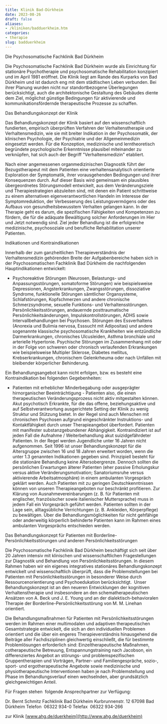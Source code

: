 ```yaml
---
title: Klinik Bad-Dürkheim
date: 2023-08-26
draft: false
aliases:
- /kliniken/badduerkheim.htm
categories:
- therapie
slug: badduerkheim
---
```




Die Psychosomatische Fachklinik
Bad Dürkheim

Die Psychosomatische Fachklinik
Bad Dürkheim wurde als Einrichtung für stationäre Psychotherapie und
psychosomatische Rehabilitation konzipiert und im April 1981 eröffnet. Die
Klinik liegt am Rande des Kurparks von Bad Dürkheim und ist dadurch eng mit dem
städtischen Leben verbunden. Bei ihrer Planung wurden nicht nur
standortbezogene Überlegungen berücksichtigt, auch die architektonische
Gestaltung des Gebäudes diente dem Ziel, möglichst günstige Bedingungen für
aktivierende und kommunikationsfördernde therapeutische Prozesse zu schaffen.

Das
Behandlungskonzept der Klinik

Das Behandlungskonzept der Klinik
basiert auf den wissenschaftlich fundierten, empirisch überprüften Verfahren
der Verhaltenstherapie und Verhaltensmedizin, wie sie mit breiter Indikation in
der Psychosomatik, der klinischen Psychologie, der Psychiatrie und der
Allgemeinmedizin eingesetzt werden. Für die Konzeption, medizinische und
lerntheoretisch begründete psychologische Erkenntnisse plausibel miteinander zu
verknüpfen, hat sich auch der Begriff "Verhaltensmedizin" etabliert.

Nach einer angemessenen
organmedizinischen Diagnostik führt der Bezugstherapeut mit dem Patienten eine
verhaltensanalytisch orientierte Exploration der Symptomatik, ihrer
vorausgehenden Bedingungen und ihrer Konsequenzen durch. Auf dieser Basis wird
gemeinsam ein plausibles übergeordnetes Störungsmodell entwickelt, aus dem Veränderungsziele
und Therapiestrategien abzuleiten sind, mit denen ein Patient schrittweise zu
einem alternativen eigenverantwortlichen Handeln im Interesse der
Symptomreduktion, der Verbesserung des Leistungsvermögens oder des Aufbaus von
gesundheitsbewusstem Verhalten gelangen kann. In der Therapie geht es darum, die
spezifischen Fähigkeiten und Kompetenzen zu fördern, die für die adäquate
Bewältigung solcher Anforderungen im Hier und Jetzt notwendig sind. Ziel jeder
Behandlung ist die erfolgreiche medizinische, psychosoziale und berufliche
Rehabilitation unserer Patienten.

Indikationen
und Kontraindikationen

Innerhalb der zum ganzheitlichen
Therapieverständnis der Verhaltensmedizin gehörenden Breite der
Aufgabenbereiche haben sich in der Psychosomatischen Fachklinik Bad Dürkheim
die nachfolgenden Hauptindikationen entwickelt:

- Psychoreaktive Störungen
    (Neurosen, Belastungs- und Anpassungsstörungen, somatoforme Störungen) wie
    beispielsweise Depressionen, Angsterkrankungen, Zwangsstörungen,
    dissoziative Syndrome, funktionelle Störungen sämtlicher Organsysteme,
    Schlafstörungen, Kopfschmerzen und andere chronische Schmerzsyndrome,
    sexuelle Funktions- und Verhaltensstörungen. Persönlichkeitsstörungen,
    andauernde posttraumatische Persönlichkeitsänderungen, Impulskontrollstörungen,
    ADHS sowie Intervallbehandlungen bei Psychosen. Störungen des Essverhaltens
    (Anorexia und Bulimia nervosa, Esssucht mit Adipositas) und andere
    sogenannte klassische psychosomatische Krankheiten wie entzündliche
    Darmerkrankungen, chronisches Ulcusleiden, Asthma bronchiale und arterielle
    Hypertonie. Psychische Störungen im
    Zusammenhang mit oder in der Folge von schweren oder chronisch verlaufenden
    Erkrankungen wie beispielsweise Multipler Sklerose, Diabetes mellitus,
    Krebserkrankungen, chronischem Gelenkrheuma oder nach Unfällen mit
    bleibender körperlicher Behinderung.

Ein Behandlungsangebot kann nicht
erfolgen, bzw. es besteht eine Kontraindikation bei folgenden Gegebenheiten:

- Patienten mit erheblicher
    Minderbegabung oder ausgeprägter hirnorganischer Beeinträchtigung -
    Patienten also, die einen therapeutischen Veränderungsprozess nicht aktiv
    mitgestalten können. Akut psychotisch Erkrankte, für
    die das offene, beziehungsaktive und auf Selbstverantwortung ausgerichtete
    Setting der Klinik zu wenig Struktur und Stützung bietet. In der Regel sind
    auch Menschen mit chronischen Psychosen aufgrund eingeschränkter
    Instruktions- und Kontaktfähigkeit durch unser Therapieangebot überfordert. Patienten mit manifester
    substanzgebundener Abhängigkeit. Kontraindiziert ist auf jeden
    Fall die Aufnahme / Weiterbehandlung akut suizidgefährdeter Patienten. In der Regel werden Jugendliche
    unter 16 Jahren nicht aufgenommen. Seit 1996 ist unser Behandlungskonzept für
    die Altersgruppe zwischen 16 und 18 Jahren erweitert worden, wenn die unter
    1.3 genannten Indikationen gegeben sind. Prinzipiell besteht für die
    stationäre Behandlung keine Altersobergrenze. Dennoch sollten die persönlichen
    Erwartungen älterer Patienten (eher passive Erholungskur versus aktive Veränderungsmotivation;
    Sanatoriumsruhe versus aktivierende Arbeitsatmosphäre) in einem ambulanten
    Vorgespräch geklärt werden. Auch Patienten mit zu geringen
    Deutschkenntnissen können von unseren Therapieangeboten nur beschränkt
    profitieren. Zur Klärung von Ausnahmevereinbarungen (z. B. für Patienten
    mit englischer, französischer sowie italienischer Muttersprache) muss in
    jedem Fall ein Vorgespräch geführt werden. Patienten sollten in der Lage
    sein, alltagsübliche Verrichtungen (z. B. Ankleiden, Körperpflege) zu bewältigen.
    Über die Behandlungsmöglichkeiten für nicht gehfähige oder anderweitig körperlich
    behinderte Patienten kann im Rahmen eines ambulanten Vorgesprächs
    entschieden werden.

Das
Behandlungskonzept für Patienten mit Borderline-Persönlichkeitsstörungen und
anderen Persönlichkeitsstörungen

Die Psychosomatische Fachklinik
Bad Dürkheim beschäftigt sich seit über 20 Jahren intensiv mit klinischen und
wissenschaftlichen Fragestellungen zur Diagnostik und Behandlung von Persönlichkeitsstörungen.
In diesem Rahmen haben wir ein eigenes integratives stationäres
Behandlungskonzept entwickelt und wissenschaftlich überprüft, dass die
Problemstellungen bei Patienten mit Persönlichkeitsstörungen in besonderer
Weise durch Ressourcenorientierung und Psychoedukation berücksichtigt. 
Unser Behandlungskonzept ist an den neueren Entwicklungen der kognitiven
Verhaltenstherapie und insbesondere an den schematherapeutischen Ansätzen von
A. Beck und J. E. Young und an der dialektisch-behavioralen Therapie der
Borderline-Persönlichkeitsstörung von M. M. Linehan orientiert.

Die Behandlungsmaßnahmen für
Patienten mit Persönlichkeitsstörungen werden im Rahmen einer multimodalen und
adaptiven therapeutischen Gesamtstrategie entwickelt, die sich an den
individuellen Problemen orientiert und die über ein engeres Therapieverständnis
hinausgehend die Beiträge aller Fachdisziplinen gleichwertig einschließt, die
für bestimmte Problemlösungen erforderlich sind: Einzeltherapeutische Maßnahmen,
cotherapeutische Betreuung, Entspannungstraining nach Jacobson, ein
differenziertes Angebot an störungs- und problemspezifischen Gruppentherapien
und Vorträgen, Partner- und Familiengespräche, sozio-, sport- und
ergotherapeutische Angebote sowie medizinische und physiotherapeutische
Interventionen haben je nach Problemstellung und Phase im Behandlungsverlauf
einen wechselnden, aber grundsätzlich gleichgewichtigen Anteil.

Für
Fragen stehen  folgende Ansprechpartner zur Verfügung:

Dr. Bernt Schmitz Fachklinik Bad Dürkheim Kurbrunnenstr. 12 67098 Bad Dürkheim Telefon  06322 934-0 Telefax  06322 934-266

zur
Klinik [www.ahg.de/duerkheim](http://www.ahg.de/duerkheim)

